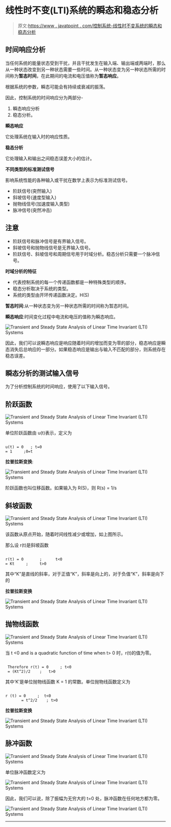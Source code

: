 # 线性时不变(LTI)系统的瞬态和稳态分析

> 原文:[https://www . javatpoint . com/控制系统-线性时不变系统的瞬态和稳态分析](https://www.javatpoint.com/control-system-transient-and-steady-state-analysis-of-linear-time-invariant-systems)

## 时间响应分析

当任何系统的能量状态受到干扰，并且干扰发生在输入端、输出端或两端时，那么从一种状态改变到另一种状态需要一些时间。从一种状态变为另一种状态所需的时间称为**暂态时间**，在此期间的电流和电压值称为**暂态响应**。

根据系统的参数，瞬态可能会有持续或衰减的振荡。

因此，控制系统的时间响应分为两部分-

1.  瞬态响应分析
2.  稳态分析。

**瞬态响应**

它处理系统在输入时的响应性质。

**稳态分析**

它处理输入和输出之间稳态误差大小的估计。

**不同类型的标准测试信号**

影响系统性能的各种输入或干扰在数学上表示为标准测试信号。

*   阶跃信号(突然输入)
*   斜坡信号(速度型输入)
*   抛物线信号(加速度输入类型)
*   脉冲信号(突然冲击)

## 注意

*   阶跃信号和脉冲信号是有界输入信号。
*   斜坡信号和抛物线信号是无界输入信号。
*   阶跃信号、斜坡信号和周期信号用于时域分析。稳态分析只需要一个脉冲信号。

**时域分析的特征**

*   代表控制系统的每一个传递函数都是一种特殊类型的顺序。
*   稳态分析取决于系统的类型。
*   系统的类型由开环传递函数决定。H(S)

**暂态时间**:从一种状态变为另一种状态所需的时间称为暂态时间。

**瞬态响应**:时间变化过程中电流和电压的值称为瞬态响应。

![Transient and Steady State Analysis of Linear Time Invariant (LTI) Systems](../Images/911817fff0e09060e1942ebd671f87e5.png)

因此，我们可以说瞬态响应是响应随着时间的增加而变为零的部分，稳态响应是瞬态消失后总响应的一部分。如果稳态响应是输出与输入不匹配的部分，则系统存在稳态误差。

## 瞬态分析的测试输入信号

为了分析控制系统的时间响应，使用了以下输入信号。

## 阶跃函数

![Transient and Steady State Analysis of Linear Time Invariant (LTI) Systems](../Images/b085a3a6025a85300297a7436ea343ef.png)

单位阶跃函数由 u(t)表示，定义为

```

u(t) = 0   ; t=0
= 1     ;0=t

```

**拉普拉斯变换**:

![Transient and Steady State Analysis of Linear Time Invariant (LTI) Systems](../Images/5ca17a69f4b36afc84d719d9cb525500.png)

阶跃函数也叫位移函数。如果输入为 R(S)，则 R(s) = 1/s

## 斜坡函数

![Transient and Steady State Analysis of Linear Time Invariant (LTI) Systems](../Images/2ba21c7445fa8164581ebce267664921.png)

该函数从原点开始，随着时间线性减少或增加，如上图所示。

那么设 r(t)是斜坡函数

```

r(t) = 0       ;      t<0
= Kt     ;     t>0

```

其中“K”是直线的斜率，对于正值“K”，斜率是向上的，对于负值“K”，斜率是向下的

**拉普拉斯变换**

![Transient and Steady State Analysis of Linear Time Invariant (LTI) Systems](../Images/f9fe1e4c0ecb37e1992b28730d9e841d.png)

## 抛物线函数

![Transient and Steady State Analysis of Linear Time Invariant (LTI) Systems](../Images/f7e702f8ad750da3143efb07f25442e9.png)

当 t <0 and is a quadratic function of time when t> 0 时，r(t)的值为零。

```

 Therefore r(t) = 0     ; t<0
 = (Kt^2)/2    ;   t>0

```

其中‘K’是单位抛物线函数 K = 1 的常数。单位抛物线函数定义为

```

r (t) = 0     ;  t<0 
       = t^2/2    ; t>0

```

**拉普拉斯变换**

![Transient and Steady State Analysis of Linear Time Invariant (LTI) Systems](../Images/f9fe1e4c0ecb37e1992b28730d9e841d.png)

## 脉冲函数

![Transient and Steady State Analysis of Linear Time Invariant (LTI) Systems](../Images/6ef2f555dc5e8cda264ea87fc45ba996.png)

单位脉冲函数定义为

![Transient and Steady State Analysis of Linear Time Invariant (LTI) Systems](../Images/3ccaf1b4130581e01ee10b34695d3444.png)

因此，我们可以说，除了振幅为无穷大的 t=0 处，脉冲函数在任何地方都为零。

![Transient and Steady State Analysis of Linear Time Invariant (LTI) Systems](../Images/18bf473944ee7c7ca4156681f6234676.png)

* * *